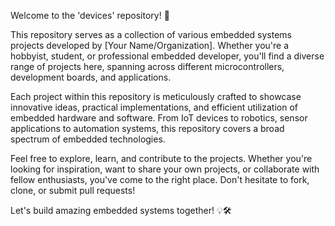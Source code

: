 Welcome to the 'devices' repository! 🚀

This repository serves as a collection of various embedded systems projects developed by [Your Name/Organization]. Whether you're a hobbyist, student, or professional embedded developer, you'll find a diverse range of projects here, spanning across different microcontrollers, development boards, and applications.

Each project within this repository is meticulously crafted to showcase innovative ideas, practical implementations, and efficient utilization of embedded hardware and software. From IoT devices to robotics, sensor applications to automation systems, this repository covers a broad spectrum of embedded technologies.

Feel free to explore, learn, and contribute to the projects. Whether you're looking for inspiration, want to share your own projects, or collaborate with fellow enthusiasts, you've come to the right place. Don't hesitate to fork, clone, or submit pull requests!

Let's build amazing embedded systems together! 💡🛠️
